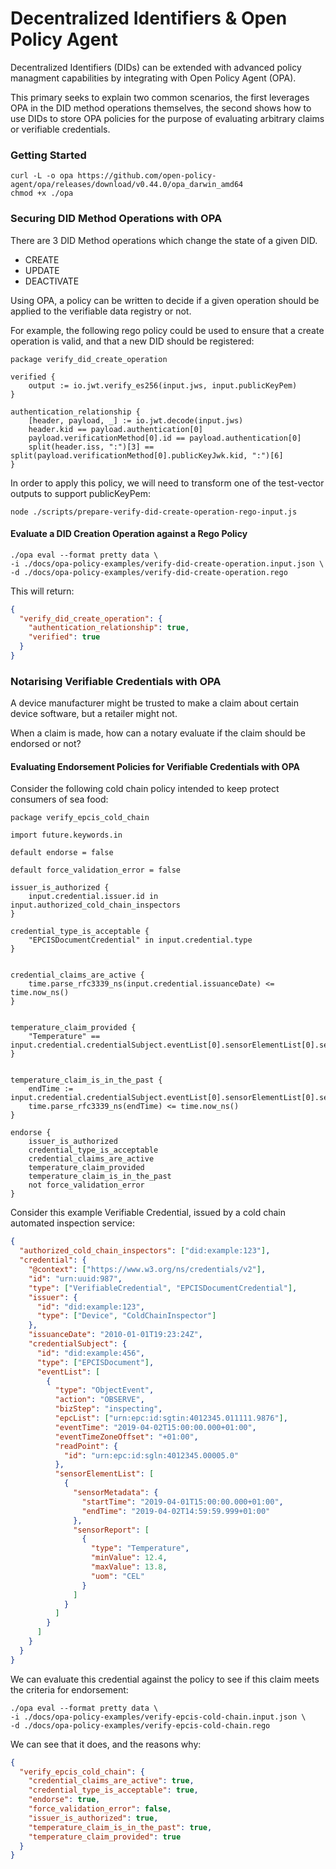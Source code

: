 # Decentralized Identifiers & Open Policy Agent

Decentralized Identifiers (DIDs) can be extended with advanced policy managment capabilities by integrating with Open Policy Agent (OPA).

This primary seeks to explain two common scenarios, the first leverages OPA in the DID method operations themselves,
the second shows how to use DIDs to store OPA policies for the purpose of evaluating arbitrary claims or verifiable credentials.

### Getting Started

```
curl -L -o opa https://github.com/open-policy-agent/opa/releases/download/v0.44.0/opa_darwin_amd64
chmod +x ./opa
```

### Securing DID Method Operations with OPA

There are 3 DID Method operations which change the state of a given DID.

- CREATE
- UPDATE
- DEACTIVATE

Using OPA, a policy can be written to decide if a given operation should be applied to the verifiable data registry or not.

For example, the following rego policy could be used to ensure that a create operation is valid, and that a new DID should be registered:

```rego
package verify_did_create_operation

verified {
    output := io.jwt.verify_es256(input.jws, input.publicKeyPem)
}

authentication_relationship {
    [header, payload, _] := io.jwt.decode(input.jws)
    header.kid == payload.authentication[0]
    payload.verificationMethod[0].id == payload.authentication[0]
    split(header.iss, ":")[3] == split(payload.verificationMethod[0].publicKeyJwk.kid, ":")[6]
}
```

In order to apply this policy, we will need to transform one of the test-vector outputs to support publicKeyPem:

```
node ./scripts/prepare-verify-did-create-operation-rego-input.js
```

#### Evaluate a DID Creation Operation against a Rego Policy

```
./opa eval --format pretty data \
-i ./docs/opa-policy-examples/verify-did-create-operation.input.json \
-d ./docs/opa-policy-examples/verify-did-create-operation.rego
```

This will return:

```json
{
  "verify_did_create_operation": {
    "authentication_relationship": true,
    "verified": true
  }
}
```

### Notarising Verifiable Credentials with OPA

A device manufacturer might be trusted to make a claim about certain device software, but a retailer might not.

When a claim is made, how can a notary evaluate if the claim should be endorsed or not?

#### Evaluating Endorsement Policies for Verifiable Credentials with OPA

Consider the following cold chain policy intended to keep protect consumers of sea food:

```rego
package verify_epcis_cold_chain

import future.keywords.in

default endorse = false

default force_validation_error = false

issuer_is_authorized {
    input.credential.issuer.id in input.authorized_cold_chain_inspectors
}

credential_type_is_acceptable {
    "EPCISDocumentCredential" in input.credential.type
}


credential_claims_are_active {
    time.parse_rfc3339_ns(input.credential.issuanceDate) <= time.now_ns()
}


temperature_claim_provided {
    "Temperature" == input.credential.credentialSubject.eventList[0].sensorElementList[0].sensorReport[0].type
}


temperature_claim_is_in_the_past {
    endTime := input.credential.credentialSubject.eventList[0].sensorElementList[0].sensorMetadata.endTime
    time.parse_rfc3339_ns(endTime) <= time.now_ns()
}

endorse {
    issuer_is_authorized
    credential_type_is_acceptable
    credential_claims_are_active
    temperature_claim_provided
    temperature_claim_is_in_the_past
    not force_validation_error
}
```

Consider this example Verifiable Credential, issued by a cold chain automated inspection service:

```json
{
  "authorized_cold_chain_inspectors": ["did:example:123"],
  "credential": {
    "@context": ["https://www.w3.org/ns/credentials/v2"],
    "id": "urn:uuid:987",
    "type": ["VerifiableCredential", "EPCISDocumentCredential"],
    "issuer": {
      "id": "did:example:123",
      "type": ["Device", "ColdChainInspector"]
    },
    "issuanceDate": "2010-01-01T19:23:24Z",
    "credentialSubject": {
      "id": "did:example:456",
      "type": ["EPCISDocument"],
      "eventList": [
        {
          "type": "ObjectEvent",
          "action": "OBSERVE",
          "bizStep": "inspecting",
          "epcList": ["urn:epc:id:sgtin:4012345.011111.9876"],
          "eventTime": "2019-04-02T15:00:00.000+01:00",
          "eventTimeZoneOffset": "+01:00",
          "readPoint": {
            "id": "urn:epc:id:sgln:4012345.00005.0"
          },
          "sensorElementList": [
            {
              "sensorMetadata": {
                "startTime": "2019-04-01T15:00:00.000+01:00",
                "endTime": "2019-04-02T14:59:59.999+01:00"
              },
              "sensorReport": [
                {
                  "type": "Temperature",
                  "minValue": 12.4,
                  "maxValue": 13.8,
                  "uom": "CEL"
                }
              ]
            }
          ]
        }
      ]
    }
  }
}
```

We can evaluate this credential against the policy to see if this claim meets the criteria for endorsement:

```
./opa eval --format pretty data \
-i ./docs/opa-policy-examples/verify-epcis-cold-chain.input.json \
-d ./docs/opa-policy-examples/verify-epcis-cold-chain.rego
```

We can see that it does, and the reasons why:

```json
{
  "verify_epcis_cold_chain": {
    "credential_claims_are_active": true,
    "credential_type_is_acceptable": true,
    "endorse": true,
    "force_validation_error": false,
    "issuer_is_authorized": true,
    "temperature_claim_is_in_the_past": true,
    "temperature_claim_provided": true
  }
}
```

